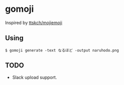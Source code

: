 # gomoji

Inspired by [ttskch/mojiemoji](https://github.com/ttskch/mojiemoji)


## Using

```
$ gomoji generate -text なるほど -output naruhodo.png
```


## TODO

- Slack upload support.
